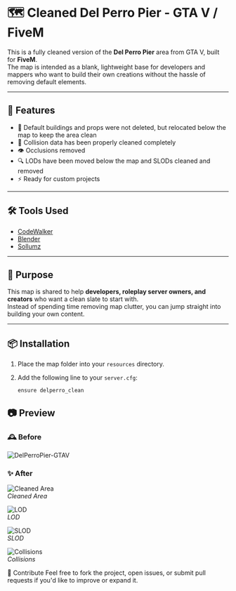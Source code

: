# 🗺️ Cleaned Del Perro Pier - GTA V / FiveM

This is a fully cleaned version of the **Del Perro Pier** area from GTA V, built for **FiveM**.  
The map is intended as a blank, lightweight base for developers and mappers who want to build their own creations without the hassle of removing default elements.

---

## 🚧 Features

- 🧹 Default buildings and props were not deleted, but relocated below the map to keep the area clean 
- 🧱 Collision data has been properly cleaned completely 
- 👁 Occlusions removed  
- 🔍 LODs have been moved below the map and SLODs cleaned and removed
- ⚡ Ready for custom projects

---

## 🛠 Tools Used

- [CodeWalker](https://github.com/dexyfex/CodeWalker)  
- [Blender](https://www.blender.org)  
- [Sollumz](https://github.com/Sollumz/Sollumz)  

---

## 🎯 Purpose

This map is shared to help **developers, roleplay server owners, and creators** who want a clean slate to start with.  
Instead of spending time removing map clutter, you can jump straight into building your own content.

---

## 📦 Installation

1. Place the map folder into your `resources` directory.
2. Add the following line to your `server.cfg`:

   ```bash
   ensure delperro_clean

## 📷 Preview

### 🕰️ Before
![DelPerroPier-GTAV](images/before.png)

### ✨ After

![Cleaned Area](images/area.png)  
*Cleaned Area*

![LOD](images/lod.png)  
*LOD*

![SLOD](images/slod.png)  
*SLOD*

![Collisions](images/collision.png)  
*Collisions*

📩 Contribute
Feel free to fork the project, open issues, or submit pull requests if you'd like to improve or expand it.
